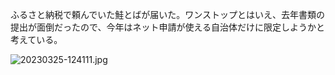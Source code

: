 ふるさと納税で頼んでいた鮭とばが届いた。ワンストップとはいえ、去年書類の提出が面倒だったので、今年はネット申請が使える自治体だけに限定しようかと考えている。

![20230325-124111.jpg](https://ceshmina-photos.s3.ap-northeast-1.amazonaws.com/medium/202303/20230325-124111.jpg)
